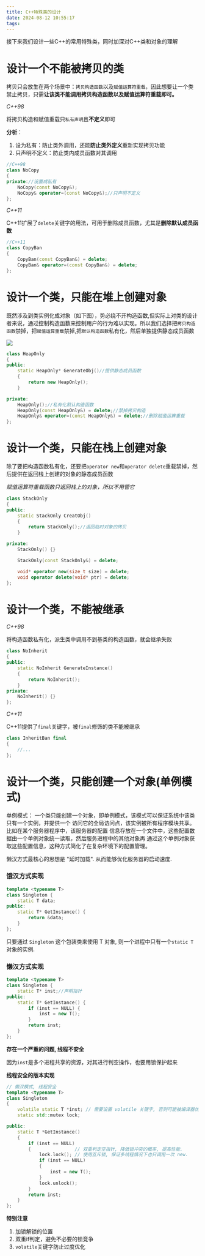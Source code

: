 ```yaml
---
title: C++特殊类的设计
date: 2024-08-12 10:55:17
tags:
---
```

接下来我们设计一些C++的常用特殊类，同时加深对C++类和对象的理解

# 设计一个不能被拷贝的类

拷贝只会放生在两个场景中：`拷贝构造函数`以及`赋值运算符重载`，因此想要让一个类禁止拷贝，只需**让该类不能调用拷贝构造函数以及赋值运算符重载即可。**

*C++98*

将拷贝构造和赋值重载只`私有声明`且**不定义**即可

**分析**：
1. 设为私有：防止类外调用，还能**防止类外定义**重新实现拷贝功能
2. 只声明不定义：防止类内成员函数对其调用
```C++
//C++98
class NoCopy
{
private://设置成私有
	NoCopy(const NoCopy&);
	NoCopy& operator=(const NoCopy&);//只声明不定义
};
```

*C++11*

C++11扩展了`delete`关键字的用法，可用于删除成员函数，尤其是**删除默认成员函数**

```C++
//C++11
class CopyBan
{
	CopyBan(const CopyBan&) = delete;
	CopyBan& operator=(const CopyBan&) = delete;
};
```

# 设计一个类，只能在堆上创建对象
既然涉及到类实例化成对象（如下图），势必绕不开构造函数,但实际上对类的设计者来说，通过控制构造函数来控制用户的行为难以实现。所以我们选择把`拷贝构造函数`禁掉，把`赋值运算重载`禁掉,把`默认构造函数`私有化，然后单独提供静态成员函数

![](https://picbed0521.oss-cn-shanghai.aliyuncs.com/blogpic/202409231355404.png)

```C++
class HeapOnly
{
public:
	static HeapOnly* GenerateObj()//提供静态成员函数
	{
		return new HeapOnly();
	}

private:
	HeapOnly();//私有化默认构造函数
	HeapOnly(const HeapOnly&) = delete;//禁掉拷贝构造
	HeapOnly& operator=(const HeapOnly&) = delete;//删除赋值运算重载
};
```

# 设计一个类，只能在栈上创建对象
除了要把构造函数私有化，还要把`operator new`和`operator delete`重载禁掉，然后提供在返回栈上创建的对象的静态成员函数

*赋值运算符重载函数只返回栈上的对象，所以不用管它*

```C++
class StackOnly
{
public:
	static StackOnly CreatObj()
	{
		return StackOnly();//返回临时对象的拷贝
	}

private:
	StackOnly() {}

	StackOnly(const StackOnly&) = delete;

	void* operator new(size_t size) = delete;
	void operator delete(void* ptr) = delete;
};
```

# 设计一个类，不能被继承
*C++98*

将构造函数私有化，派生类中调用不到基类的构造函数，就会继承失败
```C++
class NoInherit
{
public:
	static NoInherit GenerateInstance()
	{
		return NoInherit();
	}
private:
	NoInherit() {}
};
```

*C++11*

C++11提供了`final`关键字，被`final`修饰的类不能被继承
```C++
class InheritBan final
{
    //...
};
```

# 设计一个类，只能创建一个对象(单例模式)
单例模式：
一个类只能创建一个对象，即单例模式，该模式可以保证系统中该类只有一个实例，并提供一个
访问它的全局访问点，该实例被所有程序模块共享。比如在某个服务器程序中，该服务器的配置
信息存放在一个文件中，这些配置数据由一个单例对象统一读取，然后服务进程中的其他对象再
通过这个单例对象获取这些配置信息，这种方式简化了在复杂环境下的配置管理。

懒汉方式最核心的思想是 "延时加载". 从而能够优化服务器的启动速度.

### 饿汉方式实现
```C++
template <typename T>
class Singleton {
    static T data;
public:
    static T* GetInstance() {
        return &data;
    }
};
```
只要通过 `Singleton` 这个包装类来使用 T 对象, 则一个进程中只有一个`static T` 对象的实例.

### 懒汉方式实现
```C++
template <typename T>
class Singleton {
    static T* inst;//声明指针
public:
    static T* GetInstance() {
        if (inst == NULL) {
            inst = new T();
        }
        return inst;
    }
};
```
**存在一个严重的问题, 线程不安全**

因为`inst`是多个进程共享的资源，对其进行判空操作，也要用锁保护起来

**线程安全的版本实现**
```C++
// 懒汉模式, 线程安全
template <typename T>
class Singleton
{
    volatile static T *inst; // 需要设置 volatile 关键字, 否则可能被编译器优化->被放到寄存器中.
    static std::mutex lock;

public:
    static T *GetInstance()
    {
        if (inst == NULL)
        {                // 双重判定空指针, 降低锁冲突的概率, 提高性能.
            lock.lock(); // 使用互斥锁, 保证多线程情况下也只调用一次 new.
            if (inst == NULL)
            {
                inst = new T();
            }
            lock.unlock();
        }
        return inst;
    }
};

```

**特别注意**
1. 加锁解锁的位置
2. 双重if判定，避免不必要的锁竞争
3. `volatile`关键字防止过度优化







